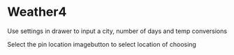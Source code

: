 # Weather4

Use settings in drawer to input a city, number of days and temp conversions

Select the pin location imagebutton to select location of choosing
